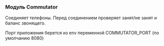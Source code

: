 ### Модуль Commutator

Соединяет телефоны. Перед соединением проверяет занят/не занят и баланс звонящего.

Порт приложения берется из env переменной COMMUTATOR_PORT (по умолчанию 8080)
